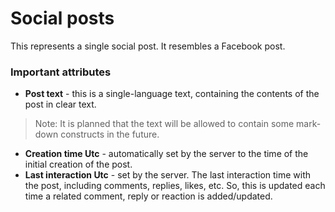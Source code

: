 
# Social posts

This represents a single social post. It resembles a Facebook post.

### Important attributes

- **Post text** - this is a single-language text, containing the contents of the post in clear text. 
>Note: It is planned that the text will be allowed to contain some mark-down constructs in the future.
- **Creation time Utc** - automatically set by the server to the time of the initial creation of the post.
- **Last interaction Utc** - set by the server. The last interaction time with the post, including comments, replies, likes, etc. So, this is updated each time a related comment, reply or reaction is added/updated.

